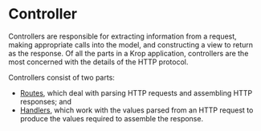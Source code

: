 # Controller

Controllers are responsible for extracting information from a request, making appropriate calls into the model, and constructing a view to return as the response. Of all the parts in a Krop application, controllers are the most concerned with the details of the HTTP protocol.

Controllers consist of two parts:

* [Routes](route/README.md), which deal with parsing HTTP requests and assembling HTTP responses; and
* [Handlers](handler.md), which work with the values parsed from an HTTP request to produce the values required to assemble the response.
